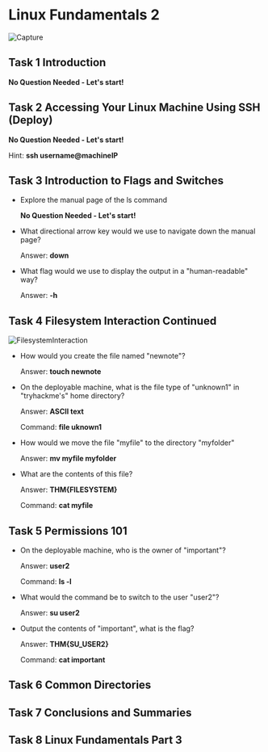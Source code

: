 # Linux Fundamentals 2

![Capture](https://user-images.githubusercontent.com/51766689/134958150-272c7557-dad6-426c-84fa-6b2e1c6a84ab.PNG)

## Task 1 Introduction

   **No Question Needed - Let's start!**

## Task 2 Accessing Your Linux Machine Using SSH (Deploy)

**No Question Needed - Let's start!**

   Hint: **ssh username@machineIP**

## Task 3 Introduction to Flags and Switches

* Explore the manual page of the ls command

    **No Question Needed - Let's start!**

* What directional arrow key would we use to navigate down the manual page?

    Answer: **down**

* What flag would we use to display the output in a "human-readable" way?

    Answer: **-h**


## Task 4 Filesystem Interaction Continued

![FilesystemInteraction](https://user-images.githubusercontent.com/51766689/135731155-e542db22-238f-45c0-8f70-8c98cc97e67d.PNG)

* How would you create the file named "newnote"?

    Answer: **touch newnote**

* On the deployable machine, what is the file type of "unknown1" in "tryhackme's" home directory?

    Answer: **ASCII text**

    Command: **file uknown1**

* How would we move the file "myfile" to the directory "myfolder" 

    Answer: **mv myfile myfolder**

* What are the contents of this file?

    Answer: **THM{FILESYSTEM}**

    Command: **cat myfile**

## Task 5 Permissions 101

 * On the deployable machine, who is the owner of "important"?

    Answer: **user2**

    Command: **ls -l**

 * What would the command be to switch to the user "user2"?

    Answer: **su user2**

 * Output the contents of "important", what is the flag?

    Answer: **THM{SU_USER2}**

    Command: **cat important**
 
## Task 6 Common Directories



## Task 7 Conclusions and Summaries



## Task 8 Linux Fundamentals Part 3
